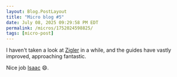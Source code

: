 ```yaml
---
layout: Blog.PostLayout
title: "Micro blog #5"
date: July 08, 2025 09:29:58 PM EDT
permalink: /micros/1752024598825/
tags: [micro-post]
---
```


I haven't taken a look at [Zigler](https://hexdocs.pm/zigler/01-nifs.html) in a while, and the
guides have vastly improved, approaching fantastic.

Nice job [Isaac](https://github.com/ityonemo) 😄.
